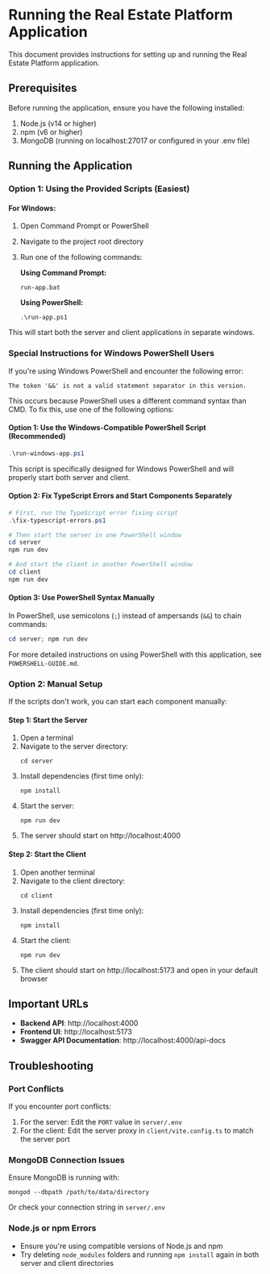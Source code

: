 # Running the Real Estate Platform Application

This document provides instructions for setting up and running the Real Estate Platform application.

## Prerequisites

Before running the application, ensure you have the following installed:

1. Node.js (v14 or higher)
2. npm (v6 or higher)
3. MongoDB (running on localhost:27017 or configured in your .env file)

## Running the Application

### Option 1: Using the Provided Scripts (Easiest)

#### For Windows:

1. Open Command Prompt or PowerShell
2. Navigate to the project root directory
3. Run one of the following commands:

   **Using Command Prompt:**
   ```
   run-app.bat
   ```

   **Using PowerShell:**
   ```
   .\run-app.ps1
   ```

This will start both the server and client applications in separate windows.

### Special Instructions for Windows PowerShell Users

If you're using Windows PowerShell and encounter the following error:

```
The token '&&' is not a valid statement separator in this version.
```

This occurs because PowerShell uses a different command syntax than CMD. To fix this, use one of the following options:

#### Option 1: Use the Windows-Compatible PowerShell Script (Recommended)

```powershell
.\run-windows-app.ps1
```

This script is specifically designed for Windows PowerShell and will properly start both server and client.

#### Option 2: Fix TypeScript Errors and Start Components Separately

```powershell
# First, run the TypeScript error fixing script
.\fix-typescript-errors.ps1

# Then start the server in one PowerShell window
cd server
npm run dev

# And start the client in another PowerShell window
cd client
npm run dev
```

#### Option 3: Use PowerShell Syntax Manually

In PowerShell, use semicolons (`;`) instead of ampersands (`&&`) to chain commands:

```powershell
cd server; npm run dev
```

For more detailed instructions on using PowerShell with this application, see `POWERSHELL-GUIDE.md`.

### Option 2: Manual Setup

If the scripts don't work, you can start each component manually:

#### Step 1: Start the Server

1. Open a terminal
2. Navigate to the server directory:
   ```
   cd server
   ```
3. Install dependencies (first time only):
   ```
   npm install
   ```
4. Start the server:
   ```
   npm run dev
   ```
5. The server should start on http://localhost:4000

#### Step 2: Start the Client

1. Open another terminal
2. Navigate to the client directory:
   ```
   cd client
   ```
3. Install dependencies (first time only):
   ```
   npm install
   ```
4. Start the client:
   ```
   npm run dev
   ```
5. The client should start on http://localhost:5173 and open in your default browser

## Important URLs

- **Backend API**: http://localhost:4000
- **Frontend UI**: http://localhost:5173
- **Swagger API Documentation**: http://localhost:4000/api-docs

## Troubleshooting

### Port Conflicts

If you encounter port conflicts:

1. For the server: Edit the `PORT` value in `server/.env`
2. For the client: Edit the server proxy in `client/vite.config.ts` to match the server port

### MongoDB Connection Issues

Ensure MongoDB is running with:
```
mongod --dbpath /path/to/data/directory
```

Or check your connection string in `server/.env`

### Node.js or npm Errors

- Ensure you're using compatible versions of Node.js and npm
- Try deleting `node_modules` folders and running `npm install` again in both server and client directories 